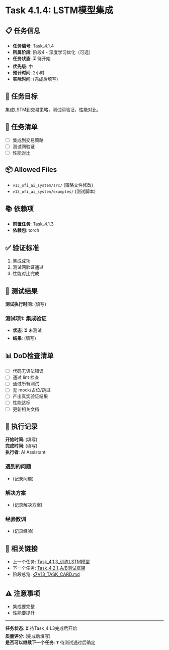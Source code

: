 # Task 4.1.4: LSTM模型集成

## 📋 任务信息
- **任务编号**: Task_4.1.4
- **所属阶段**: 阶段4 - 深度学习优化（可选）
- **任务状态**: ⏳ 待开始
- **优先级**: 中
- **预计时间**: 2小时
- **实际时间**: (完成后填写)

## 🎯 任务目标
集成LSTM到交易策略，测试网验证，性能对比。

## 📝 任务清单
- [ ] 集成到交易策略
- [ ] 测试网验证
- [ ] 性能对比

## 📦 Allowed Files
- `v13_ofi_ai_system/src/` (策略文件修改)
- `v13_ofi_ai_system/examples/` (测试脚本)

## 📚 依赖项
- **前置任务**: Task_4.1.3
- **依赖包**: torch

## ✅ 验证标准
1. 集成成功
2. 测试网验证通过
3. 性能对比完成

## 🧪 测试结果
**测试执行时间**: (填写)

### 测试项1: 集成验证
- **状态**: ⏳ 未测试
- **结果**: (填写)

## 📊 DoD检查清单
- [ ] 代码无语法错误
- [ ] 通过 lint 检查
- [ ] 通过所有测试
- [ ] 无 mock/占位/跳过
- [ ] 产出真实验证结果
- [ ] 性能达标
- [ ] 更新相关文档

## 📝 执行记录
**开始时间**: (填写)  
**完成时间**: (填写)  
**执行者**: AI Assistant

### 遇到的问题
- (记录问题)

### 解决方案
- (记录解决方案)

### 经验教训
- (记录经验)

## 🔗 相关链接
- 上一个任务: [Task_4.1.3_训练LSTM模型](./Task_4.1.3_训练LSTM模型.md)
- 下一个任务: [Task_4.2.1_A/B测试框架](./Task_4.2.1_AB测试框架.md)
- 阶段总览: [📋V13_TASK_CARD.md](../../📋V13_TASK_CARD.md)

## ⚠️ 注意事项
- 集成要完整
- 性能要提升

---
**任务状态**: ⏳ 待Task_4.1.3完成后开始  
**质量评分**: (完成后填写)  
**是否可以继续下一个任务**: ❓ 待测试通过后确定

